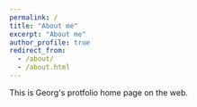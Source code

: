 ```yaml
---
permalink: /
title: "About me"
excerpt: "About me"
author_profile: true
redirect_from: 
  - /about/
  - /about.html
---
```


This is Georg's protfolio home page on the web.
